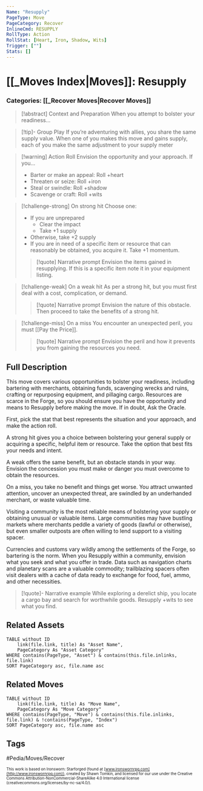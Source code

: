 ```yaml
---
Name: "Resupply"
PageType: Move
PageCategory: Recover
InlineCmd: RESUPPLY
RollType: Action
RollStat: [Heart, Iron, Shadow, Wits]
Trigger: [""] 
Stats: []
---
```

# [[_Moves Index|Moves]]: Resupply
### Categories: [[_Recover Moves|Recover Moves]]
>[!abstract]  Context and Preparation
>When you attempt to bolster your readiness...

> [!tip]- Group Play
> If you’re adventuring with allies, you share the same supply value. When one of you makes this move and gains supply, each of you make the same adjustment to your supply meter

> [!warning] Action Roll
> Envision the opportunity and your approach. If you… 
>- Barter or make an appeal: Roll +heart
>- Threaten or seize: Roll +iron
>- Steal or swindle: Roll +shadow
>- Scavenge or craft: Roll +wits

> [!challenge-strong] On strong hit
> Choose one:
>- If you are unprepared
>	- Clear the impact
>	- Take +1 supply
>- Otherwise, take +2 supply
>- If you are in need of a specific item or resource that can reasonably be obtained, you acquire it. Take +1 momentum.
> > [!quote] Narrative prompt
> > Envision the items gained in resupplying.  If this is a specific item note it in your equipment listing.

> [!challenge-weak] On a weak hit
> As per a strong hit, but you must first deal with a cost, complication, or demand. 
> > [!quote] Narrative prompt
> > Envision the nature of this obstacle.  Then proceed to take the benefits of a strong hit.

> [!challenge-miss] On a miss
>  You encounter an unexpected peril, you must [[Pay the Price]].
> > [!quote] Narrative prompt
> > Envision the peril and how it prevents you from gaining the resources you need.

## Full Description
This move covers various opportunities to bolster your readiness, including bartering with merchants, obtaining funds, scavenging wrecks and ruins, crafting or repurposing equipment, and pillaging cargo. Resources are scarce in the Forge, so you should ensure you have the opportunity and means to Resupply before making the move. If in doubt, Ask the Oracle. 

First, pick the stat that best represents the situation and your approach, and make the action roll. 

A strong hit gives you a choice between bolstering your general supply or acquiring a specific, helpful item or resource. Take the option that best fits your needs and intent. 

A weak offers the same benefit, but an obstacle stands in your way. Envision the concession you must make or danger you must overcome to obtain the resources. 

On a miss, you take no benefit and things get worse. You attract unwanted attention, uncover an unexpected threat, are swindled by an underhanded merchant, or waste valuable time. 

Visiting a community is the most reliable means of bolstering your supply or obtaining unusual or valuable items. Large communities may have bustling markets where merchants peddle a variety of goods (lawful or otherwise), but even smaller outposts are often willing to lend support to a visiting spacer. 

Currencies and customs vary wildly among the settlements of the Forge, so bartering is the norm. When you Resupply within a community, envision what you seek and what you offer in trade. Data such as navigation charts and planetary scans are a valuable commodity; trailblazing spacers often visit dealers with a cache of data ready to exchange for food, fuel, ammo, and other necessities.

> [!quote]- Narrative example
> While exploring a derelict ship, you locate a cargo bay and search for worthwhile goods. Resupply +wits to see what you find. 

## Related Assets
```dataview
TABLE without ID
	link(file.link, title) As "Asset Name",
	PageCategory As "Asset Category"
WHERE contains(PageType, "Asset") & contains(this.file.inlinks, file.link)
SORT PageCategory asc, file.name asc
```

## Related Moves
```dataview
TABLE without ID
	link(file.link, title) As "Move Name",
	PageCategory As "Move Category"
WHERE contains(PageType, "Move") & contains(this.file.inlinks, file.link) & !contains(PageType, "Index")
SORT PageCategory asc, file.name asc
```

## Tags
#Pedia/Moves/Recover 

<font size=-2>This work is based on Ironsworn: Starforged (found at [www.ironswornrpg.com](http://www.ironswornrpg.com)), created by Shawn Tomkin, and licensed for our use under the Creative Commons Attribution-NonCommercial-ShareAlike 4.0 International license  (creativecommons.org/licenses/by-nc-sa/4.0/).</font>
